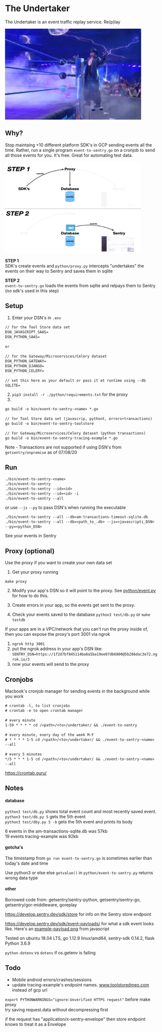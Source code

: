 <!-- ![The Undertaker](./img/undertaker-1.png) -->
# The Undertaker
The Undertaker is an event traffic replay service. Re(p)lay

<img src="./img/undertaker-4.jpeg" width="450" height="300">  

## Why?  
Stop maintaing +10 different platform SDK's in GCP sending events all the time. Rather, run a single program `event-to-sentry.go` on a cronjob to send all those events for you. It's free. Great for automating test data.

<img src="./img/event-maker-slide-2.001.png" width="450" height="300">  

**STEP 1**  
SDK's create events and `python/proxy.py` intercepts "undertakes" the events on their way to Sentry and saves them in sqlite

**STEP 2**  
`event-to-sentry.go` loads the events from sqlite and relpays them to Sentry (no sdk's used in this step)

## Setup

1. Enter your DSN's in `.env`  
```
// for the Tool Store data set
DSN_JAVASCRIPT_SAAS=
DSN_PYTHON_SAAS=

or

// for the Gateway/Microservices/Celery dataset
DSN_PYTHON_GATEWAY=
DSN_PYTHON_DJANGO=
DSN_PYTHON_CELERY=

// set this here as your default or pass it at runtime using --db
SQLITE=
```

2. `pip3 install -r ./python/requirements.txt` for the proxy  
3.

```
go build -o bin/event-to-sentry-<name> *.go

// for Tool Store data set (javascrip, pythont, errors+transactions)
go build -o bin/event-to-sentry-toolstore

// for Gateway/Microservices/Celery dataset (python transactions)
go build -o bin/event-to-sentry-tracing-example *.go
```

Note - Transactions are not supported if using DSN's from `getsentry/onpremise` as of 07/08/20

## Run
```
./bin/event-to-sentry-<name>
./bin/event-to-sentry
./bin/event-to-sentry --id=<id>
./bin/event-to-sentry --id=<id> -i
./bin/event-to-sentry --all
```
or use `--js` `--py` to pass DSN's when running the executable
```
./bin/event-to-sentry --all --db=am-transactions-timeout-sqlite.db
./bin/event-to-sentry --all --db=<path_to_.db> --js=<javascripti_DSN> --py=<python_DSN>
```

See your events in Sentry

## Proxy (optional)
Use the proxy if you want to create your own data set 

1. Get your proxy running
```
make proxy
```

2. Modify your app's DSN so it will point to the proxy. See [python/event.py](./python/event.py) for how to do this.

3. Create errors in your app, so the events get sent to the proxy.

4. Check your events saved to the database
`python3 test/db.py` or `make testdb`

If your apps are in a VPC/network that you can't run the proxy inside of, then you can expose the proxy's port 3001 via ngrok
1. `ngrok http 3001`
2. put the ngrok address in your app's DSN like:  
`SENTRY_DSN=https://1f2d7bf845114ba6a5ba19ee07db6800@5b286dac3e72.ngrok.io/3`
3. now your events will send to the proxy

## Cronjobs
Macbook's cronjob manager for sending events in the background while you work
```
# crontab -l, to list cronjobs
# crontab -e to open crontab manager

# every minute
1-59 * * * * cd /<path>/<to>/undertaker/ && ./event-to-sentry

# every minute, every day of the week M-F
# * * * * 1-5 cd /<path>/<to>/undertaker/ && ./event-to-sentry-<name> --all

# every 5 minutes
*/5 * * * 1-5 cd /<path>/<to>/undertaker/ && ./event-to-sentry-<name> --all
```

https://crontab.guru/

## Notes

#### database
`python3 test/db.py` shows total event count and most recently saved event.  
`python3 test/db.py 5` gets the 5th event  
`python3 test/dby.py 5 -b` gets the 5th event and prints its body  

6 events in the am-transactions-sqlite.db was 57kb  
19 events tracing-example was 92kb

#### gotcha's
The timestamp from `go run event-to-sentry.go` is sometimes earlier than today's date and time 

Use python3 or else else `getvalue()` in `python/event-to-sentry.py` returns wrong data type

#### other
Borrowed code from: getsentry/sentry-python, getsentry/sentry-go, getsentry/gor-middleware, goreplay

https://develop.sentry.dev/sdk/store for info on the Sentry store endpoint

https://develop.sentry.dev/sdk/event-payloads/ for what a sdk event looks like. Here's an [example-payload.png](./img/example-payload.png) from javascript

Tested on ubuntu 18.04 LTS, go 1.12.9 linux/amd64, sentry-sdk 0.14.2, flask Python 3.6.9

`python-dotenv` vs `dotenv` if os.getenv is failing

## Todo
- Mobile android errors/crashes/sessions
- update tracing-example's endpoint names. www.toolstoredmeo.com instead of gcp url


`export PYTHONWARNINGS="ignore:Unverified HTTPS request"` before make proxy  
try saving request.data without decompressing first


if the request has "application/x-sentry-envelope" then store endpoint knows to treat it as a Envelope